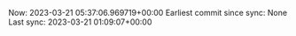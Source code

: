 Now: 2023-03-21 05:37:06.969719+00:00 Earliest commit since sync: None Last sync: 2023-03-21 01:09:07+00:00

